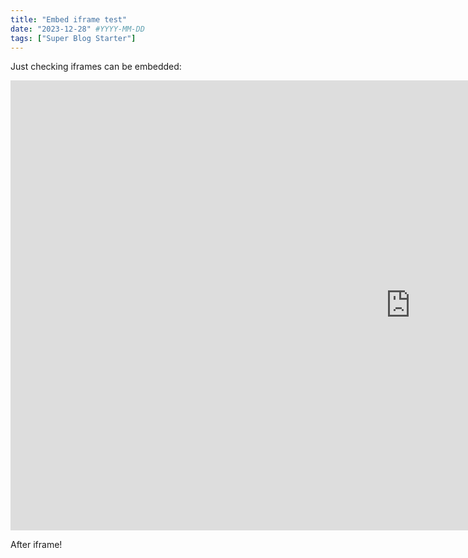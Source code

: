 ```yaml
---
title: "Embed iframe test"
date: "2023-12-28" #YYYY-MM-DD
tags: ["Super Blog Starter"]
---
```


Just checking iframes can be embedded:

<iframe width="1280" height="720" src="https://www.youtube.com/embed/c9pQYOGIWM8" title="4K Tropical Rain Sounds &amp; Relaxing Nature Video - Sleep/ Relax/ Study/ Meditate - Ultra HD" frameborder="0" allow="accelerometer; autoplay; clipboard-write; encrypted-media; gyroscope; picture-in-picture; web-share" allowfullscreen></iframe>

After iframe!